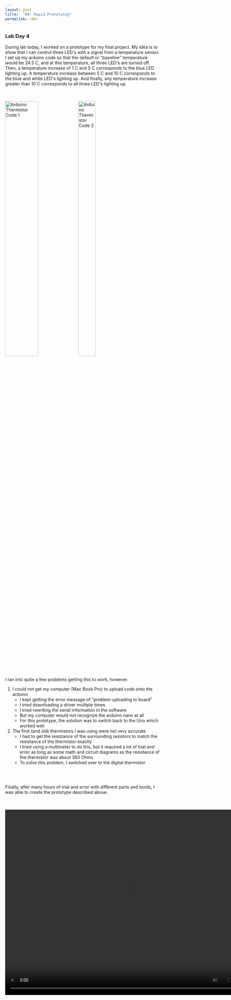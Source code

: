 ```yaml
---
layout: post
title:  "04: Rapid Prototying"
permalink: /04/
---
```


### **Lab Day 4**

During lab today, I worked on a prototype for my final project. My idea is to show that I can control three LED's with a signal from a temperature sensor. I set up my arduino code so that the default or "baseline" temperature would be 24.5 C, and at this temperature, all three LED's are turned off. Then, a temperature increase of 1 C and 5 C corresponds to the blue LED lighting up. A temperature increase between 5 C and 10 C corresponds to the blue and white LED's lighting up. And finally, any temperature increase greater than 10 C corresponds to all three LED's lighting up. 

<BR>
<BR>
<div class="row">
  <div class="column">
    <img src="thermistor_arduino1.png" alt="Arduino Thermistor Code 1" style="float: left; width: 46%; margin-right: 1%; margin-bottom: 0.5em;">
  <div class="column">
    <img src="thermistor_arduino2.png" alt="Arduino Thermistor Code 2" style="float: left; width: 46%; margin-right: 1%; margin-bottom: 0.5em;">
  </div>
</div>
 <p style="clear: both;">

 <BR>
 <BR>

I ran into quite a few problems getting this to work, however. 
1. I could not get my computer (Mac Book Pro) to upload code onto the arduino
	- I kept getting the error message of "problem uploading to board"
	- I tried downloading a driver mulitple times
	- I tried rewriting the serial information in the software
	- But my computer would not recognize the arduino nano at all
	- For this prototype, the solution was to switch back to the Uno which worked well
2. The first (and old) thermistors I was using were not very accurate 
	- I had to get the resistance of the surrounding resistors to match the resistance of the thermistor exactly
	- I tried using a multimeter to do this, but it required a lot of trial and error as long as some math and circuit diagrams as the resistance of the thermistor was about 360 Ohms
	- To solve this problem, I switched over to the digital thermistor

<BR>
<BR>

Finally, after many hours of trial and error with different parts and bords, I was able to create the prototype described above. 

<BR>
<BR>

<video width="800" height="600" controls>
  <source src="IMG_1973 copy" type="video/mp4">
</video>
